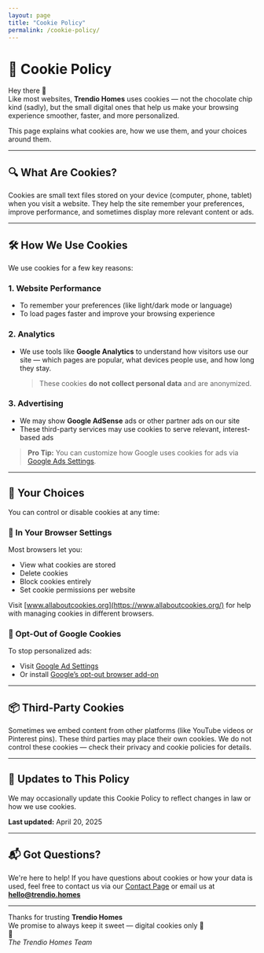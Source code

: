 ```yaml
---
layout: page
title: "Cookie Policy"
permalink: /cookie-policy/
---
```


# 🍪 Cookie Policy

Hey there 👋  
Like most websites, **Trendio Homes** uses cookies — not the chocolate chip kind (sadly), but the small digital ones that help us make your browsing experience smoother, faster, and more personalized.

This page explains what cookies are, how we use them, and your choices around them.

---

## 🔍 What Are Cookies?

Cookies are small text files stored on your device (computer, phone, tablet) when you visit a website. They help the site remember your preferences, improve performance, and sometimes display more relevant content or ads.

---

## 🛠️ How We Use Cookies

We use cookies for a few key reasons:

### 1. **Website Performance**
- To remember your preferences (like light/dark mode or language)
- To load pages faster and improve your browsing experience

### 2. **Analytics**
- We use tools like **Google Analytics** to understand how visitors use our site — which pages are popular, what devices people use, and how long they stay.  
  > These cookies **do not collect personal data** and are anonymized.

### 3. **Advertising**
- We may show **Google AdSense** ads or other partner ads on our site
- These third-party services may use cookies to serve relevant, interest-based ads

> **Pro Tip:** You can customize how Google uses cookies for ads via [Google Ads Settings](https://adssettings.google.com/).

---

## 🔐 Your Choices

You can control or disable cookies at any time:

### 🧭 In Your Browser Settings
Most browsers let you:
- View what cookies are stored
- Delete cookies
- Block cookies entirely
- Set cookie permissions per website

Visit [www.allaboutcookies.org](https://www.allaboutcookies.org/) for help with managing cookies in different browsers.

### 🚫 Opt-Out of Google Cookies
To stop personalized ads:
- Visit [Google Ad Settings](https://adssettings.google.com/)
- Or install [Google’s opt-out browser add-on](https://tools.google.com/dlpage/gaoptout)

---

## 📦 Third-Party Cookies

Sometimes we embed content from other platforms (like YouTube videos or Pinterest pins). These third parties may place their own cookies. We do not control these cookies — check their privacy and cookie policies for details.

---

## 📅 Updates to This Policy

We may occasionally update this Cookie Policy to reflect changes in law or how we use cookies.

**Last updated:** April 20, 2025

---

## 📬 Got Questions?

We're here to help! If you have questions about cookies or how your data is used, feel free to contact us via our [Contact Page](/contact/) or email us at **hello@trendio.homes**

---

Thanks for trusting **Trendio Homes**  
We promise to always keep it sweet — digital cookies only 🍪  
🖤  
*The Trendio Homes Team*
